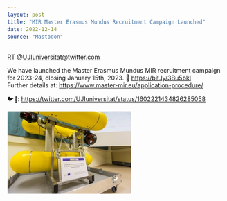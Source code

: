 ```yaml
---
layout: post
title: "MIR Master Erasmus Mundus Recruitment Campaign Launched"
date: 2022-12-14
source: "Mastodon"
---
```


RT @UJIuniversitat@twitter.com

We have launched the Master Erasmus Mundus MIR recruitment campaign for 2023-24, closing January 15th, 2023. 📝 <https://bit.ly/3Bu5bkl>  
Further details at: <https://www.master-mir.eu/application-procedure/>

🐦🔗: <https://twitter.com/UJIuniversitat/status/1602221434826285058>

![Image](/images/3c19b9c5e9507fb0.png)


